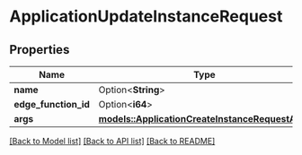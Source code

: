 # ApplicationUpdateInstanceRequest

## Properties

Name | Type | Description | Notes
------------ | ------------- | ------------- | -------------
**name** | Option<**String**> |  | 
**edge_function_id** | Option<**i64**> |  | 
**args** | [**models::ApplicationCreateInstanceRequestArgs**](ApplicationCreateInstanceRequest_args.md) |  | 

[[Back to Model list]](../README.md#documentation-for-models) [[Back to API list]](../README.md#documentation-for-api-endpoints) [[Back to README]](../README.md)


